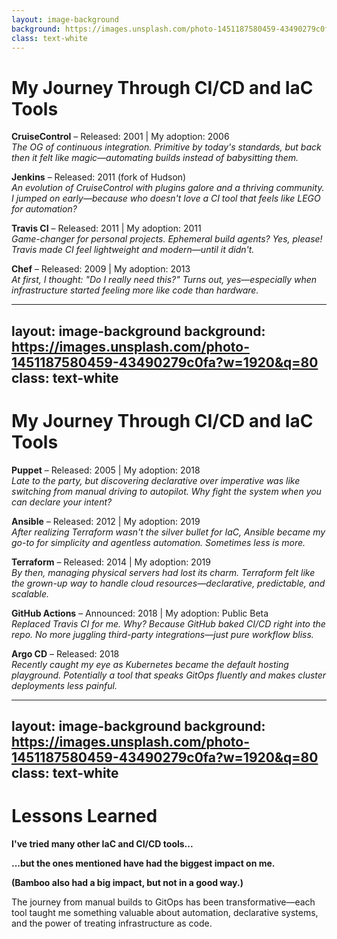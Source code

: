 ```yaml
---
layout: image-background
background: https://images.unsplash.com/photo-1451187580459-43490279c0fa?w=1920&q=80
class: text-white
---
```


<div class="text-xs backdrop-blur-sm bg-black/60 p-4 rounded-lg">

# My Journey Through CI/CD and IaC Tools

**CruiseControl** – Released: 2001 | My adoption: 2006  
*The OG of continuous integration. Primitive by today's standards, but back then it felt like magic—automating builds instead of babysitting them.*

<v-click>

**Jenkins** – Released: 2011 (fork of Hudson)  
*An evolution of CruiseControl with plugins galore and a thriving community. I jumped on early—because who doesn't love a CI tool that feels like LEGO for automation?*

</v-click>

<v-click>

**Travis CI** – Released: 2011 | My adoption: 2011  
*Game-changer for personal projects. Ephemeral build agents? Yes, please! Travis made CI feel lightweight and modern—until it didn't.*

</v-click>

<v-click>

**Chef** – Released: 2009 | My adoption: 2013  
*At first, I thought: "Do I really need this?" Turns out, yes—especially when infrastructure started feeling more like code than hardware.*

</v-click>

</div>

---
layout: image-background
background: https://images.unsplash.com/photo-1451187580459-43490279c0fa?w=1920&q=80
class: text-white
---

# My Journey Through CI/CD and IaC Tools

<div class="text-xs backdrop-blur-sm bg-black/60 p-4 rounded-lg">

**Puppet** – Released: 2005 | My adoption: 2018  
*Late to the party, but discovering declarative over imperative was like switching from manual driving to autopilot. Why fight the system when you can declare your intent?*

<v-click>

**Ansible** – Released: 2012 | My adoption: 2019  
*After realizing Terraform wasn't the silver bullet for IaC, Ansible became my go-to for simplicity and agentless automation. Sometimes less is more.*

</v-click>

<v-click>

**Terraform** – Released: 2014 | My adoption: 2019  
*By then, managing physical servers had lost its charm. Terraform felt like the grown-up way to handle cloud resources—declarative, predictable, and scalable.*

</v-click>

<v-click>

**GitHub Actions** – Announced: 2018 | My adoption: Public Beta  
*Replaced Travis CI for me. Why? Because GitHub baked CI/CD right into the repo. No more juggling third-party integrations—just pure workflow bliss.*

</v-click>

<v-click>

**Argo CD** – Released: 2018  
*Recently caught my eye as Kubernetes became the default hosting playground. Potentially a tool that speaks GitOps fluently and makes cluster deployments less painful.*

</v-click>

</div>

---
layout: image-background
background: https://images.unsplash.com/photo-1451187580459-43490279c0fa?w=1920&q=80
class: text-white
---

# Lessons Learned

<div class="text-xs backdrop-blur-sm bg-black/60 p-4 rounded-lg">

<v-click>

**I've tried many other IaC and CI/CD tools...**

</v-click>

<v-click>

**...but the ones mentioned have had the biggest impact on me.**

</v-click>

<v-click>

**(Bamboo also had a big impact, but not in a good way.)**

</v-click>

<v-click>

<div class="mt-8 text-center opacity-75">

The journey from manual builds to GitOps has been transformative—each tool taught me something valuable about automation, declarative systems, and the power of treating infrastructure as code.

</div>

</v-click>

</div>
